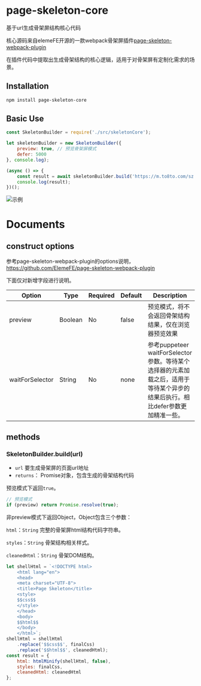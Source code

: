 # page-skeleton-core
基于url生成骨架屏结构核心代码

核心源码来自elemeFE开源的一款webpack骨架屏插件[page-skeleton-webpack-plugin][1]

在插件代码中提取出生成骨架结构的核心逻辑，适用于对骨架屏有定制化需求的场景。

## Installation

```bash
npm install page-skeleton-core
```

## Basic Use

```javascript
const SkeletonBuilder = require('./src/skeletonCore');

let skeletonBuilder = new SkeletonBuilder({
    preview: true, // 预览骨架屏模式
    defer: 5000
}, console.log);

(async () => {
    const result = await skeletonBuilder.build('https://m.to8to.com/sz');
    console.log(result);
})();
```

![示例][2]

# Documents

## construct options

参考page-skeleton-webpack-plugin的options说明，https://github.com/ElemeFE/page-skeleton-webpack-plugin

下面仅对新增字段进行说明。

| Option          | Type    | Required | Default | Description                                                  |
| --------------- | ------- | -------- | ------- | ------------------------------------------------------------ |
| preview         | Boolean | No       | false   | 预览模式，将不会返回骨架结构结果，仅在浏览器预览效果         |
| waitForSelector | String  | No       | none    | 参考puppeteer waitForSelector参数。等待某个选择器的元素加载之后，适用于等待某个异步的结果后执行。相比defer参数更加精准一些。 |



## methods

### SkeletonBuilder.build(url)

* `url`  <String> 要生成骨架屏的页面url地址
* `returns`：<Mixed> Promise对象，包含生成的骨架结构代码

预览模式下返回`true`。

```javascript
// 预览模式
if (preview) return Promise.resolve(true);
```

非preview模式下返回Object，Object包含三个参数：

`html`：`String` 完整的骨架屏html结构代码字符串。

`styles`：`String` 骨架结构相关样式。

`cleanedHtml`：`String` 骨架DOM结构。

```javascript
let shellHtml = `<!DOCTYPE html>
    <html lang="en">
    <head>
    <meta charset="UTF-8">
    <title>Page Skeleton</title>
    <style>
    $$css$$
    </style>
    </head>
    <body>
    $$html$$
    </body>
    </html>`;
shellHtml = shellHtml
    .replace('$$css$$', finalCss)
    .replace('$$html$$', cleanedHtml);
const result = {
    html: htmlMinify(shellHtml, false),
    styles: finalCss,
    cleanedHtml: cleanedHtml
};
```

### 


[1]: https://github.com/ElemeFE/page-skeleton-webpack-plugin
[2]: https://carlwuao.oss-cn-shanghai.aliyuncs.com/skeleton.gif
